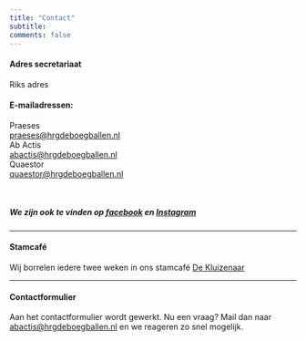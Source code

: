 ```yaml
---
title: "Contact"
subtitle: 
comments: false
---
```


#### Adres secretariaat
Riks adres

#### E-mailadressen:
Praeses\
praeses@hrgdeboegballen.nl\
Ab Actis\
abactis@hrgdeboegballen.nl\
Quaestor\
quaestor@hrgdeboegballen.nl

&nbsp;

##### We zijn ook te vinden op [facebook](https://www.facebook.com/DeBoegballen) en [Instagram](https://www.instagram.com/hrgdeboegballen/?hl=nl)

--- 
#### Stamcafé
Wij borrelen iedere twee weken in ons stamcafé [De Kluizenaar](http://www.dekluizenaar.nl/?lang=nl)

---
#### Contactformulier

Aan het contactformulier wordt gewerkt.
Nu een vraag? Mail dan naar abactis@hrgdeboegballen.nl en we reageren zo snel mogelijk.
